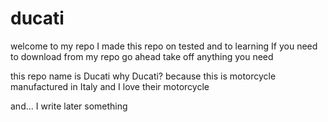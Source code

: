 ducati
======
welcome to my repo 
I made this repo on tested and to learning 
If you need to download from my repo go ahead take off anything you need

this repo name is Ducati 
why Ducati? 
because this is motorcycle manufactured in Italy and I love their motorcycle 

and...
I write later something
